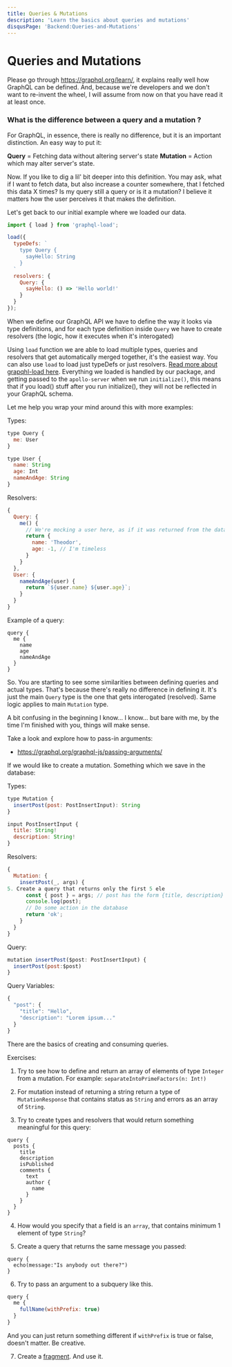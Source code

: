 ```yaml
---
title: Queries & Mutations
description: 'Learn the basics about queries and mutations'
disqusPage: 'Backend:Queries-and-Mutations'
---
```


# Queries and Mutations

Please go through https://graphql.org/learn/, it explains really well how GraphQL can be defined. And, because we're developers and we don't want to re-invent the wheel, I will assume from now on that you have read it at least once.

### What is the difference between a query and a mutation ?

For GraphQL, in essence, there is really no difference, but it is an important distinction. An easy way to put it:

**Query** = Fetching data without altering server's state
**Mutation** = Action which may alter server's state.

Now. If you like to dig a lil' bit deeper into this definition. You may ask, what if I want to fetch data, but also increase a counter somewhere, that I fetched this data X times? Is my query still a query or is it a mutation? I believe it matters how the user perceives it that makes the definition.

Let's get back to our initial example where we loaded our data.

```js
import { load } from 'graphql-load';

load({
  typeDefs: `
    type Query {
      sayHello: String
    }
  `
  resolvers: {
    Query: {
      sayHello: () => 'Hello world!'
    }
  }
});
```

When we define our GraphQL API we have to define the way it looks via type definitions, and for each type definition inside `Query` we have to create resolvers (the logic, how it executes when it's interogated)

Using `load` function we are able to load multiple types, queries and resolvers that get automatically merged together, it's the easiest way. You can also use `load` to load just typeDefs or just resolvers. [Read more about grapqhl-load here](https://github.com/cult-of-coders/graphql-load). Everything we loaded is handled by our package, and getting passed to the `apollo-server` when we run `initialize()`, this means that if you load() stuff after you run initialize(), they will not be reflected in your GraphQL schema.

Let me help you wrap your mind around this with more examples:

Types:

```js
type Query {
  me: User
}

type User {
  name: String
  age: Int
  nameAndAge: String
}
```

Resolvers:

```js
{
  Query: {
    me() {
      // We're mocking a user here, as if it was returned from the database
      return {
        name: 'Theodor',
        age: -1, // I'm timeless
      }
    }
  },
  User: {
    nameAndAge(user) {
      return `${user.name} ${user.age}`;
    }
  }
}
```

Example of a query:

```
query {
  me {
    name
    age
    nameAndAge
  }
}
```

So. You are starting to see some similarities between defining queries and actual types. That's because there's really no difference in defining it. It's just the main `Query` type is the one that gets interogated (resolved). Same logic applies to main `Mutation` type.

A bit confusing in the beginning I know... I know... but bare with me, by the time I'm finished with you, things will make sense.

Take a look and explore how to pass-in arguments:

- https://graphql.org/graphql-js/passing-arguments/

If we would like to create a mutation. Something which we save in the database:

Types:

```js
type Mutation {
  insertPost(post: PostInsertInput): String
}

input PostInsertInput {
  title: String!
  description: String!
}
```

Resolvers:

```js
{
  Mutation: {
    insertPost(_, args) {
5. Create a query that returns only the first 5 ele
      const { post } = args; // post has the form {title, description}
      console.log(post);
      // Do some action in the database
      return 'ok';
    }
  }
}
```

Query:

```js
mutation insertPost($post: PostInsertInput) {
  insertPost(post:$post)
}
```

Query Variables:

```js
{
  "post": {
    "title": "Hello",
    "description": "Lorem ipsum..."
  }
}
```

There are the basics of creating and consuming queries.

Exercises:

1. Try to see how to define and return an array of elements of type `Integer` from a mutation. For example: `separateIntoPrimeFactors(n: Int!)`

2. For mutation instead of returning a string return a type of `MutationResponse` that contains status as `String` and errors as an array of `String`.

3. Try to create types and resolvers that would return something meaningful for this query:

```
query {
  posts {
    title
    description
    isPublished
    comments {
      text
      author {
        name
      }
    }
  }
}
```

4. How would you specify that a field is an `array`, that contains minimum 1 element of type `String`?

5. Create a query that returns the same message you passed:
```
query {
  echo(message:"Is anybody out there?")
}
```

6. Try to pass an argument to a subquery like this.

```js
query {
  me {
    fullName(withPrefix: true)
  }
}
```

And you can just return something different if `withPrefix` is true or false, doesn't matter. Be creative.

7. Create a [fragment](https://graphql.org/learn/queries/#fragments). And use it.
